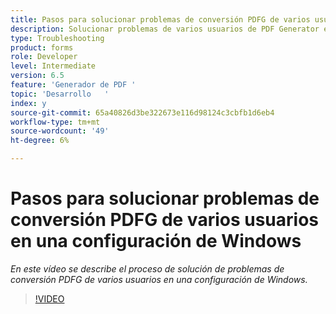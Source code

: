 ```yaml
---
title: Pasos para solucionar problemas de conversión PDFG de varios usuarios en una configuración de Windows
description: Solucionar problemas de varios usuarios de PDF Generator en el programa de instalación de Windows.
type: Troubleshooting
product: forms
role: Developer
level: Intermediate
version: 6.5
feature: 'Generador de PDF '
topic: 'Desarrollo   '
index: y
source-git-commit: 65a40826d3be322673e116d98124c3cbfb1d6eb4
workflow-type: tm+mt
source-wordcount: '49'
ht-degree: 6%

---
```


# Pasos para solucionar problemas de conversión PDFG de varios usuarios en una configuración de Windows

*En este vídeo se describe el proceso de solución de problemas de conversión PDFG de varios usuarios en una configuración de Windows.*

>[!VIDEO](https://video.tv.adobe.com/v/335550?quality=9&learn=on)

